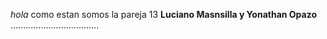 *hola*
como estan 
somos la pareja 13
**Luciano Masnsilla y Yonathan Opazo**
...................................
